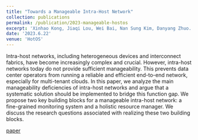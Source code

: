 ```yaml
---
title: "Towards a Manageable Intra-Host Network"
collection: publications
permalink: /publication/2023-manageable-hostos
excerpt: 'Xinhao Kong, Jiaqi Lou, Wei Bai, Nan Sung Kim, Danyang Zhuo. [paper](https://dl.acm.org/doi/abs/10.1145/3593856.3595890)'
date: '2023.6.22'
venue: 'HotOS'
---
```


Intra-host networks, including heterogeneous devices and interconnect fabrics, have become increasingly complex and crucial. However, intra-host networks today do not provide sufficient manageability. This prevents data center operators from running a reliable and efficient end-to-end network, especially for multi-tenant clouds. In this paper, we analyze the main manageability deficiencies of intra-host networks and argue that a systematic solution should be implemented to bridge this function gap. We propose two key building blocks for a manageable intra-host network: a fine-grained monitoring system and a holistic resource manager. We discuss the research questions associated with realizing these two building blocks.

[paper](https://dl.acm.org/doi/abs/10.1145/3593856.3595890) 
